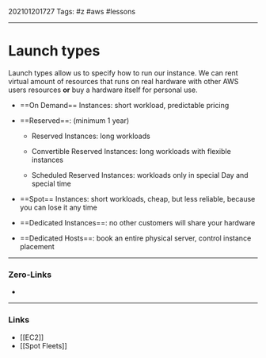 202101201727
Tags: #z #aws #lessons 

---
# Launch types  

Launch types allow us to specify how to run our instance. We can rent virtual amount of resources that runs on real hardware with other AWS users resources **or** buy a hardware itself for personal use.

- ==On Demand== Instances: short workload, predictable pricing

- ==Reserved==: (minimum 1 year)

	- Reserved Instances: long workloads

 	- Convertible Reserved Instances: long workloads with flexible instances

	- Scheduled Reserved Instances: workloads only in special Day and special time

- ==Spot== Instances: short workloads, cheap, but less reliable, because you can lose it any time

- ==Dedicated Instances==: no other customers will share your hardware

- ==Dedicated Hosts==: book an entire physical server, control instance placement

---
### Zero-Links
- 
---
### Links
- [[EC2]]
- [[Spot Fleets]]